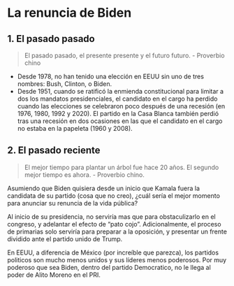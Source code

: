 ---
---

# La renuncia de Biden

## 1. El pasado pasado

> El pasado pasado, el presente presente y el futuro futuro. - Proverbio chino

* Desde 1978, no han tenido una elección en EEUU sin uno de tres nombres: Bush, Clinton, o Biden.
* Desde 1951, cuando se ratificó la enmienda constitucional para limitar a dos los mandatos presidenciales, el candidato en el cargo ha perdido cuando las elecciones se celebraron poco después de una recesión (en 1976, 1980, 1992 y 2020). El partido en la Casa Blanca también perdió tras una recesión en dos ocasiones en las que el candidato en el cargo no estaba en la papeleta (1960 y 2008).


## 2. El pasado reciente

> El mejor tiempo para plantar un árbol fue hace 20 años. El segundo mejor tiempo es ahora. - Proverbio chino.

<!-- Pensando estrategicamente, hay pocos momentos buenos para anunciar que el presidente actual no se postilará para la reelección. Si lo anuncias en un momento muy temprano, el fenómeno del “pato cojo” toma efecto, y disminuye estrepitosamente su efectividad en el congreso, ya que se pierde la ilusión de poder continuar. -->

<!-- Adicionalmente, entre antes se anuncie la demisión de la vida pública, más tiempo se le da a la oposición -->


Asumiendo que Biden quisiera desde un inicio que Kamala fuera la candidata de su partido (cosa que no creo), ¿cuál sería el mejor momento para anunciar su renuncia de la vida pública?

Al inicio de su presidencia, no serviría mas que para obstaculizarlo en el congreso, y adelantar el efecto de “pato cojo”. Adicionalmente, el proceso de primarias solo serviría para preparar a la oposición, y presentar un frente dividido ante el partido unido de Trump.


En EEUU, a diferencia de México (por increíble que parezca), los partidos politicos son mucho menos unidos y sus líderes menos poderosos. Por muy poderoso que sea Biden, dentro del partido Democratico, no le llega al poder de Alito Moreno en el PRI.